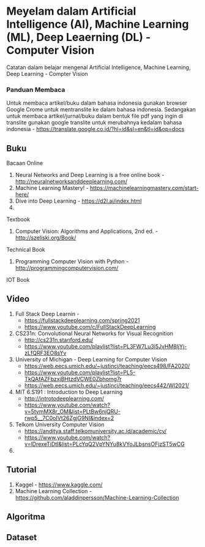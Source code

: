 # Meyelam dalam Artificial Intelligence (AI), Machine Learning (ML), Deep Leaerning (DL) - Computer Vision
Catatan dalam belajar mengenal Artificial Intelligence, Machine Learning, Deep Learning - Compter Vision

### Panduan Membaca
Untuk membaca artikel/buku dalam bahasa indonesia gunakan browser Google Crome untuk mentranslite ke dalam bahasa indonesia. Sedangakan untuk membaca artikel/jurnal/buku dalam bentuk file pdf yang ingin di translite gunakan google translite untuk merubahnya kedalam bahasa indonesia - https://translate.google.co.id/?hl=id&sl=en&tl=id&op=docs

## Buku
Bacaan Online
1. Neural Networks and Deep Learning is a free online book - http://neuralnetworksanddeeplearning.com/
2. Machine Learning Mastery! - https://machinelearningmastery.com/start-here/
3. Dive into Deep Learning - https://d2l.ai/index.html 
4. 

Textbook
1. Computer Vision: Algorithms and Applications, 2nd ed. - http://szeliski.org/Book/

Technical Book
1. Programming Computer Vision with Python - http://programmingcomputervision.com/

IOT Book 

## Video
1. Full Stack Deep Learnin - 
   - https://fullstackdeeplearning.com/spring2021
   - https://www.youtube.com/c/FullStackDeepLearning
3. CS231n: Convolutional Neural Networks for Visual Recognition 
   - http://cs231n.stanford.edu/ 
   - https://www.youtube.com/playlist?list=PL3FW7Lu3i5JvHM8ljYj-zLfQRF3EO8sYv
4. University of Michigan - Deep Learning for Computer Vision 
   - https://web.eecs.umich.edu/~justincj/teaching/eecs498/FA2020/ 
   - https://www.youtube.com/playlist?list=PL5-TkQAfAZFbzxjBHtzdVCWE0Zbhomg7r
   - https://web.eecs.umich.edu/~justincj/teaching/eecs442/WI2021/
5. MIT 6.S191 : Introduction to Deep Learning 
   - http://introtodeeplearning.com/
   - https://www.youtube.com/watch?v=5tvmMX8r_OM&list=PLtBw6njQRU-rwp5__7C0oIVt26ZgjG9NI&index=2
7. Telkom University Computer Vision
   - https://anditya.staff.telkomuniversity.ac.id/academic/cv/
   - https://www.youtube.com/watch?v=lDrexeTiDtI&list=PLcYqQ2VpYNYu8kVYoJLbsnsOFjzST5wCG
9. 

## Tutorial 
1. Kaggel - https://www.kaggle.com/
2. Machine Learning Collection - https://github.com/aladdinpersson/Machine-Learning-Collection


## Algoritma 

## Dataset





